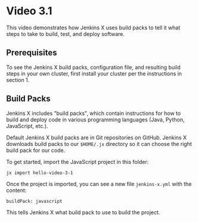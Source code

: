 # Video 3.1

This video demonstrates how Jenkins X uses build packs to tell it what
steps to take to build, test, and deploy software.

## Prerequisites

To see the Jenkins X build packs, configuration file, and resulting build
steps in your own cluster, first install your cluster per the instructions
in section 1.

## Build Packs

Jenkins X includes "build packs", which contain instructions for how to build
and deploy code in various programming languages (Java, Python, JavaScript,
etc.).

Default Jenkins X build packs are in Git repositories on GitHub. Jenkins X
downloads build packs to our `$HOME/.jx` directory so it can choose the right
build pack for our code.

To get started, import the JavaScript project in this folder:

```
jx import hello-video-3-1
```

Once the project is imported, you can see a new file `jenkins-x.yml` with
the content:

```
buildPack: javascript
```

This tells Jenkins X what build pack to use to build the project.
